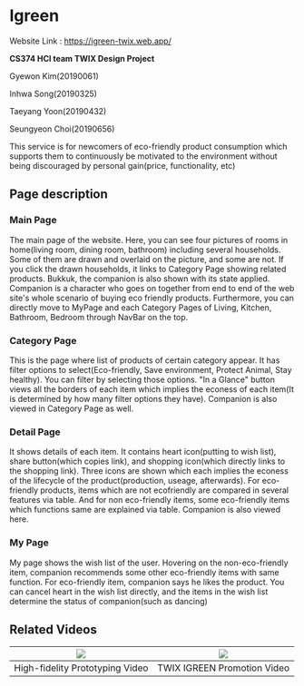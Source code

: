 # Igreen
Website Link : https://igreen-twix.web.app/

**CS374 HCI team TWIX Design Project**

Gyewon Kim(20190061)

Inhwa Song(20190325)

Taeyang Yoon(20190432)

Seungyeon Choi(20190656)



This service is for newcomers of eco-friendly product consumption which supports them to continuously be motivated to the environment without being discouraged by personal gain(price, functionality, etc)



## Page description



### Main Page

The main page of the website. Here, you can see four pictures of rooms in home(living room, dining room, bathroom) including several households. Some of them are drawn and overlaid on the picture, and some are not. If you click the drawn households, it links to Category Page showing related products. Bukkuk, the companion is also shown with its state applied. Companion is a character who goes on together from end to end of the web site's whole scenario of buying eco friendly products. Furthermore, you can directly move to MyPage and each Category Pages of Living, Kitchen, Bathroom, Bedroom through NavBar on the top. 

### Category Page

This is the page where list of products of certain category appear. It has filter options to select(Eco-friendly, Save environment, Protect Animal, Stay healthy). You can filter by selecting those options. "In a Glance" button views all the borders of each item which implies the econess of each item(It is determined by how many filter options they have). Companion is also viewed in Category Page as well. 

### Detail Page

It shows details of each item. It contains heart icon(putting to wish list), share button(which copies link), and shopping icon(which directly links to the shopping link). Three icons are shown which each implies the econess of the lifecycle of the product(production, useage, afterwards). For eco-friendly products, items which are not ecofriendly are compared in several features via table. And for non eco-friendly items, some eco-friendly items which functions same are explained via table. Companion is also viewed here. 

<h3>My Page</h3>

My page shows the wish list of the user. Hovering on the non-eco-friendly item, companion recommends some other eco-friendly items with same function. For eco-friendly item, companion says he likes the product. You can cancel heart in the wish list directly, and the items in the wish list determine the status of companion(such as dancing)

## Related Videos

| <img src="http://img.youtube.com/vi/6vgBhVSdAqY/0.jpg" href="https://youtu.be/6vgBhVSdAqY?t=0s"> | <img src="http://img.youtube.com/vi/jOyUi0TUzc4/0.jpg" href="https://youtu.be/jOyUi0TUzc4?t=0s"> |
|:---:|:---:|
| High-fidelity Prototyping Video | TWIX IGREEN Promotion Video |


